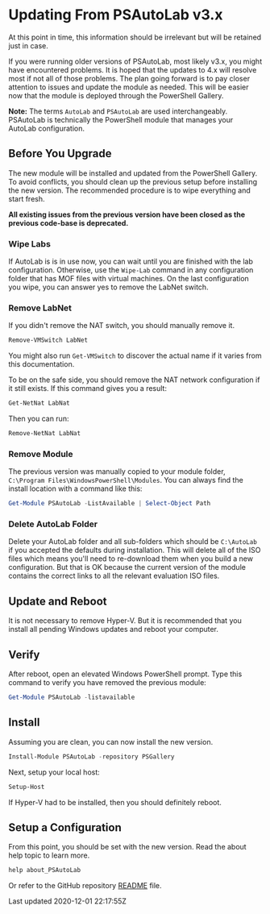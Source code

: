 # Updating From PSAutoLab v3.x

At this point in time, this information should be irrelevant but will be retained just in case.

If you were running older versions of PSAutoLab, most likely v3.x, you might have encountered problems. It is hoped that the updates to 4.x will resolve most if not all of those problems. The plan going forward is to pay closer attention to issues and update the module as needed. This will be easier now that the module is deployed through the PowerShell Gallery.

__Note:__ The terms `AutoLab` and `PSAutoLab` are used interchangeably. PSAutoLab is technically the PowerShell module that manages your AutoLab configuration.

## Before You Upgrade

The new module will be installed and updated from the PowerShell Gallery. To avoid conflicts, you should clean up the previous setup before installing the new version. The recommended procedure is to wipe everything and start fresh.

**All existing issues from the previous version have been closed as the previous code-base is deprecated.**

### Wipe Labs

If AutoLab is is in use now, you can wait until you are finished with the lab configuration. Otherwise, use the `Wipe-Lab` command in any configuration folder that has MOF files with virtual machines. On the last configuration you wipe, you can answer yes to remove the LabNet switch.

### Remove LabNet

If you didn't remove the NAT switch, you should manually remove it.

```powershell
Remove-VMSwitch LabNet
```

You might also run `Get-VMSwitch` to discover the actual name if it varies from this documentation.

To be on the safe side, you should remove the NAT network configuration if it still exists. If this command gives you a result:

```powershell
Get-NetNat LabNat
```

Then you can run:

```powershell
Remove-NetNat LabNat
```

### Remove Module

The previous version was manually copied to your module folder, `C:\Program Files\WindowsPowerShell\Modules`. You can always find the install location with a command like this:

```powershell
Get-Module PSAutoLab -ListAvailable | Select-Object Path
```

### Delete AutoLab Folder

Delete your AutoLab folder and all sub-folders which should be `C:\AutoLab` if you accepted the defaults during installation. This will delete all of the ISO files which means you'll need to re-download them when you build a new configuration. But that is OK because the current version of the module contains the correct links to all the relevant evaluation ISO files.

## Update and Reboot

It is not necessary to remove Hyper-V. But it is recommended that you install all pending Windows updates and reboot your computer.

## Verify

After reboot, open an elevated Windows PowerShell prompt. Type this command to verify you have removed the previous module:

```powershell
Get-Module PSAutoLab -listavailable
```

## Install

Assuming you are clean, you can now install the new version.

```powershell
Install-Module PSAutoLab -repository PSGallery
```

Next, setup your local host:

```powershell
Setup-Host
```

If Hyper-V had to be installed, then you should definitely reboot.

## Setup a Configuration

From this point, you should be set with the new version. Read the about help topic to learn more.

```powershell
help about_PSAutoLab
```

Or refer to the GitHub repository [README](README.md) file.

Last updated 2020-12-01 22:17:55Z
